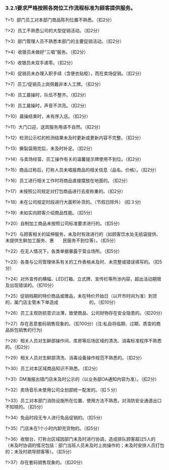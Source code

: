 ### 3.2.1要求严格按照各岗位工作流程标准为顾客提供服务。

?>1）部门员工对本部门商品陈列位置不熟悉。（扣2分）

?>2）员工不熟悉公司的大型促销活动。（扣2分）

?>3）部门管理人员不熟悉本部门的主要促销活动。（扣2分）

?>4）收银员未做好“三唱”服务。（扣2分）

?>5）收银员未双手递零。（扣2分）

?>6）促销员未办理入职手续（含便衣贴柜），而在卖场促销。（扣2分）

?>7）员工/促销员上岗佩戴非本人工牌。（扣2分）

?>8）员工晨操时，队伍不整齐。（扣2分）

?>9）员工晨操时，声音不洪亮。（扣2分）

?>10）晨操结束时，未有序入店。（扣2分）

?>11）大门口迎、送宾服务用语不自然。（扣2分）

?>12）检测公示栏的检测结果未及时更新或更新内容不完整。（扣2分）

?>13）撕裂袋用完后，未及时补足。（扣2分）

?>14）与卖场经营、员工操作有关的温馨提示牌使用不到位。（扣2分）

?>15）商品过称后，打称人员未唱报商品的相关信息（品名、价格）。（扣2分）

?>16）员工进行相关工作时将商品直接摆放在地面的。（扣2分）

?>17）未按照公司规定对打包商品进行去皮称重的。（扣2分）

?>18）未在公司规定时段进行大面积补货的。（节假日除外） (扣３分) 

?>19）未如实向顾客介绍商品性能。（扣5分）

?>20）自制加工商品未按照公司标准要求进行的。（扣5分）

?>21）与顾客相关的延伸服务，未及时有效进行的（如顾客饮水处无纸袋提供、未提供生鲜加工服务、惠　　民服务不到位等）。（扣5分）

?>22）在无人情况下，各类单据暴露于营业场所。（扣5分）

?>23）各类与公司管理体系有关的工作表格未及时、未完整或错误填写的。（扣5分）

?>24）对外宣传的横幅、LED灯箱、立式牌、宣传栏等所涉内容，超出活动期限及出现错误的。（扣10分）

?>25）促销档期的特价商品或赠品，未在特价开始日（以开市时间为准）到货的，属门店主管未下单造成　　　　　　　的。（扣10分）

?>26）员工主观防损意识淡薄，致使商品、公司财物存在安全隐患的。（扣20分）

?>27）存在恶意套码销售现象的。（扣100分）(注:私自将临期、过期、质变的商品拆包销售的行为)

?>28）相关人员对生鲜部操作间、库房等后场区域的清洗、消毒标准程序不熟悉的。（扣2分）

?>29）相关人员对生鲜部清洗、消毒设备操作规范不熟悉的。（扣2分）

?>30）员工对本区域商品知识不熟悉。（扣2分）

?>31）DM海报出错门店未及时公示的（以业务部OA通知内容为准）。（扣2分）

?>32）卖场音乐未使用公司企划部统一配发的。（扣５分）

?>33）员工对本部门消防设施所在位置、使用方法不熟悉，对消防安全通道出口不知晓的。（扣5分）

?>34）免品时段无专人进行免品促销的。（扣5分）

?>35）门店未在1个小时内卸完货物的。（扣5分）

?>36）收银台、打称台区域因部门未及时进行协调，造成排队顾客超过5人的（未及时协调的情况包括：部门当班人员未及时上岗操作的；未及时安排人员打包的；未及时疏导顾客等）。（扣5分）

?>37）存在套码销售现象的。（扣20分）

